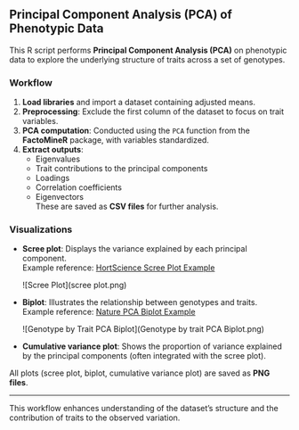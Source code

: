 ## Principal Component Analysis (PCA) of Phenotypic Data

This R script performs **Principal Component Analysis (PCA)** on phenotypic data to explore the underlying structure of traits across a set of genotypes.

### Workflow
1. **Load libraries** and import a dataset containing adjusted means.  
2. **Preprocessing**: Exclude the first column of the dataset to focus on trait variables.  
3. **PCA computation**: Conducted using the `PCA` function from the **FactoMineR** package, with variables standardized.  
4. **Extract outputs**:  
   - Eigenvalues  
   - Trait contributions to the principal components  
   - Loadings  
   - Correlation coefficients  
   - Eigenvectors  
   These are saved as **CSV files** for further analysis.

### Visualizations
- **Scree plot**: Displays the variance explained by each principal component.  
  Example reference: [HortScience Scree Plot Example](https://journals.ashs.org/view/journals/hortsci/57/12/article-p1507.xml)  

  ![Scree Plot](scree plot.png)

- **Biplot**: Illustrates the relationship between genotypes and traits.  
  Example reference: [Nature PCA Biplot Example](https://www.nature.com/articles/s41598-025-94819-z/figures/5)  

  ![Genotype by Trait PCA Biplot](Genotype by trait PCA Biplot.png)

- **Cumulative variance plot**: Shows the proportion of variance explained by the principal components (often integrated with the scree plot).

All plots (scree plot, biplot, cumulative variance plot) are saved as **PNG files**.

---

This workflow enhances understanding of the dataset’s structure and the contribution of traits to the observed variation.
